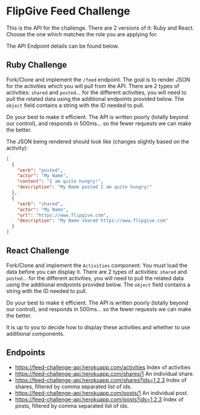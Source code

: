 # FlipGive Feed Challenge

This is the API for the challenge. There are 2 versions of it: Ruby and React. Choose the one which matches the role you are applying for.

The API Endpoint details can be found below.

## Ruby Challenge

Fork/Clone []() and implement the `/feed` endpoint. The goal is to render JSON for the activities which you will pull from the API. There are 2 types of activities: `shared` and `posted`... for the different activities, you will need to pull the related data using the additional endpoints provided below. The `object` field contains a string with the ID needed to pull.

Do your best to make it efficient. The API is written poorly (totally beyond our control), and responds in 500ms... so the fewer requests we can make the better.

The JSON being rendered should look like (changes slightly based on the activity):

```json
[
  {
    "verb": "posted",
    "actor": "My Name",
    "content": "I am quite hungry!",
    "description": "My Name posted I am quite hungry!"
  },
  {
    "verb": "shared",
    "actor": "My Name",
    "url": "https://www.flipgive.com",
    "description": "My Name shared https://www.flipgive.com"
  }
]
```

## React Challenge

Fork/Clone []() and implement the `Activities` component. You must load the data before you can display it. There are 2 types of activities: `shared` and `posted`... for the different activities, you will need to pull the related data using the additional endpoints provided below. The `object` field contains a string with the ID needed to pull.

Do your best to make it efficient. The API is written poorly (totally beyond our control), and responds in 500ms... so the fewer requests we can make the better.

It is up to you to decide how to display these activities and whether to use additional components.

## Endpoints

* https://feed-challenge-api.herokuapp.com/activities Index of activities
* https://feed-challenge-api.herokuapp.com/shares/1 An individual share.
* https://feed-challenge-api.herokuapp.com/shares?ids=1,2,3 Index of shares, filtered by comma separated list of ids.
* https://feed-challenge-api.herokuapp.com/posts/1 An individual post.
* https://feed-challenge-api.herokuapp.com/posts?ids=1,2,3 Index of posts, filtered by comma separated list of ids.
